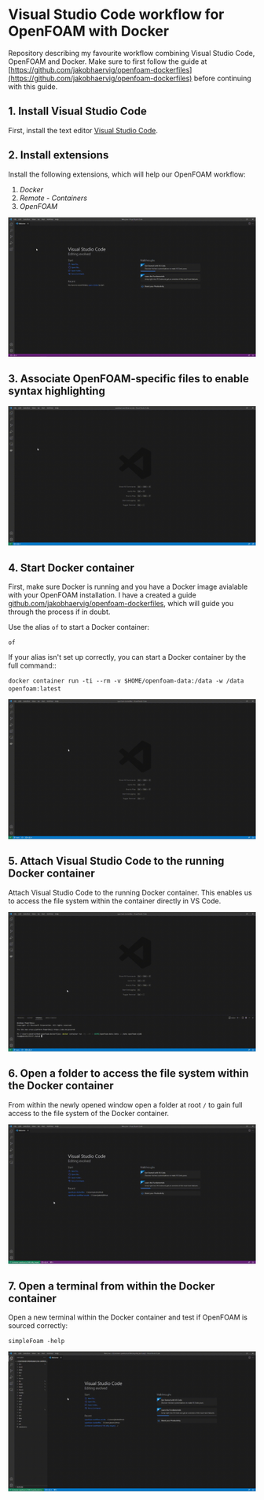 # Visual Studio Code workflow for OpenFOAM with Docker
Repository describing my favourite workflow combining Visual Studio Code, OpenFOAM and Docker. Make sure to first follow the guide at [https://github.com/jakobhaervig/openfoam-dockerfiles](https://github.com/jakobhaervig/openfoam-dockerfiles) before continuing with this guide.

## 1. Install Visual Studio Code
First, install the text editor [Visual Studio Code](https://code.visualstudio.com).

## 2. Install extensions
Install the following extensions, which will help our OpenFOAM workflow:
1. *Docker*
2. *Remote - Containers*
3. *OpenFOAM*

![](installExtensions.gif)

## 3. Associate OpenFOAM-specific files to enable syntax highlighting

![](associateFileExtensions.gif)

## 4. Start Docker container
First, make sure Docker is running and you have a Docker image avialable with your OpenFOAM installation. I have a created a guide [github.com/jakobhaervig/openfoam-dockerfiles](https://github.com/jakobhaervig/openfoam-dockerfiles), which will guide you through the process if in doubt.

Use the alias ``of`` to start a Docker container:

```shell
of

```

If your alias isn't set up correctly, you can start a Docker container by the full command::

```shell
docker container run -ti --rm -v $HOME/openfoam-data:/data -w /data openfoam:latest
```

![](startContainer.gif)

## 5. Attach Visual Studio Code to the running Docker container
Attach Visual Studio Code to the running Docker container. This enables us to access the file system within the container directly in VS Code.

![](attachVSCode.gif)

## 6. Open a folder to access the file system within the Docker container
From within the newly opened window open a folder at root ``/`` to gain full access to the file system of the Docker container.

![](openFolder.gif)

## 7. Open a terminal from within the Docker container
Open a new terminal within the Docker container and test if OpenFOAM is sourced correctly:
```shell
simpleFoam -help

```
![](terminalInContainer.gif)
